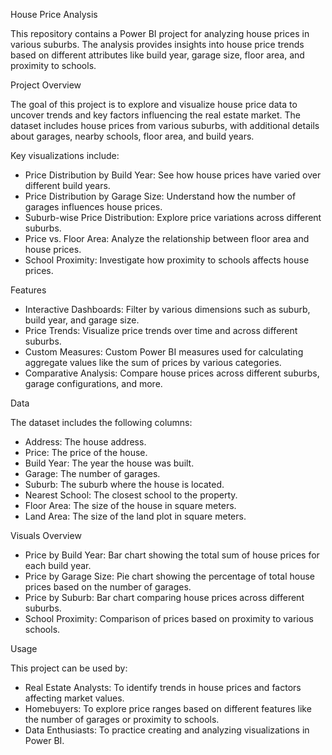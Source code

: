 House Price Analysis

This repository contains a Power BI project for analyzing house prices in various suburbs. The analysis provides insights into house price trends based on different attributes like build year, garage size, floor area, and proximity to schools.

Project Overview

The goal of this project is to explore and visualize house price data to uncover trends and key factors influencing the real estate market. The dataset includes house prices from various suburbs, with additional details about garages, nearby schools, floor area, and build years.

Key visualizations include:

-  Price Distribution by Build Year: See how house prices have varied over different build years.
-  Price Distribution by Garage Size: Understand how the number of garages influences house prices.
-  Suburb-wise Price Distribution: Explore price variations across different suburbs.
-  Price vs. Floor Area: Analyze the relationship between floor area and house prices.
-  School Proximity: Investigate how proximity to schools affects house prices.
  
Features

-  Interactive Dashboards: Filter by various dimensions such as suburb, build year, and garage size.
-  Price Trends: Visualize price trends over time and across different suburbs.
-  Custom Measures: Custom Power BI measures used for calculating aggregate values like the sum of prices by various categories.
-  Comparative Analysis: Compare house prices across different suburbs, garage configurations, and more.

Data

The dataset includes the following columns:

-  Address: The house address.
-  Price: The price of the house.
-  Build Year: The year the house was built.
-  Garage: The number of garages.
-  Suburb: The suburb where the house is located.
-  Nearest School: The closest school to the property.
-  Floor Area: The size of the house in square meters.
-  Land Area: The size of the land plot in square meters.
  
Visuals Overview

-  Price by Build Year: Bar chart showing the total sum of house prices for each build year.
-  Price by Garage Size: Pie chart showing the percentage of total house prices based on the number of garages.
-  Price by Suburb: Bar chart comparing house prices across different suburbs.
-  School Proximity: Comparison of prices based on proximity to various schools.

Usage

This project can be used by:

-  Real Estate Analysts: To identify trends in house prices and factors affecting market values.
-  Homebuyers: To explore price ranges based on different features like the number of garages or proximity to schools.
-  Data Enthusiasts: To practice creating and analyzing visualizations in Power BI.

